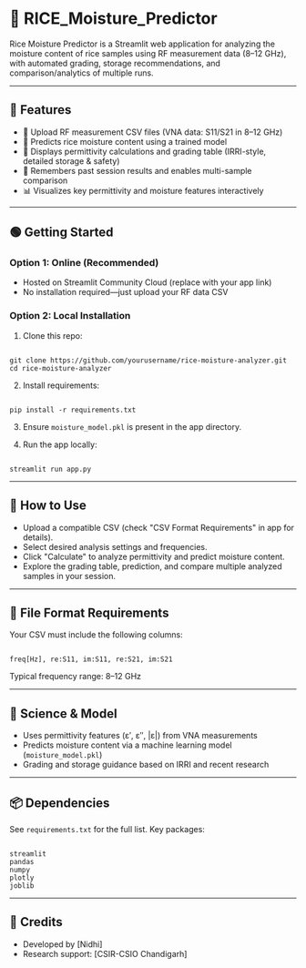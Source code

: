 # 🌾 RICE_Moisture_Predictor

Rice Moisture Predictor is a Streamlit web application for analyzing the moisture content of rice samples using RF measurement data (8–12 GHz), with automated grading, storage recommendations, and comparison/analytics of multiple runs.

---

## 🚀 Features

- 📁 Upload RF measurement CSV files (VNA data: S11/S21 in 8–12 GHz)
- 🤖 Predicts rice moisture content using a trained model
- 🧪 Displays permittivity calculations and grading table (IRRI-style, detailed storage & safety)
- 🔄 Remembers past session results and enables multi-sample comparison
- 📊 Visualizes key permittivity and moisture features interactively

---

## 🟢 Getting Started

### Option 1: Online (Recommended)

- Hosted on Streamlit Community Cloud (replace with your app link)
- No installation required—just upload your RF data CSV

### Option 2: Local Installation

1. Clone this repo:

<pre><code>
git clone https://github.com/yourusername/rice-moisture-analyzer.git
cd rice-moisture-analyzer
</code></pre>
2. Install requirements:

<pre><code>
pip install -r requirements.txt
</code></pre>


3. Ensure `moisture_model.pkl` is present in the app directory.

4. Run the app locally:
<pre><code>
streamlit run app.py
</code></pre>

---

## 📖 How to Use

- Upload a compatible CSV (check "CSV Format Requirements" in app for details).
- Select desired analysis settings and frequencies.
- Click "Calculate" to analyze permittivity and predict moisture content.
- Explore the grading table, prediction, and compare multiple analyzed samples in your session.

---

## 📁 File Format Requirements

Your CSV must include the following columns:

<pre><code>
freq[Hz], re:S11, im:S11, re:S21, im:S21
</code></pre>

Typical frequency range: 8–12 GHz

---

## 🔬 Science & Model

- Uses permittivity features (ε′, ε″, |ε|) from VNA measurements
- Predicts moisture content via a machine learning model (`moisture_model.pkl`)
- Grading and storage guidance based on IRRI and recent research

---

## 📦 Dependencies

See `requirements.txt` for the full list. Key packages:

<pre><code>
streamlit
pandas
numpy
plotly
joblib
</code></pre>

---

## 👤 Credits

- Developed by [Nidhi]
- Research support: [CSIR-CSIO Chandigarh]
